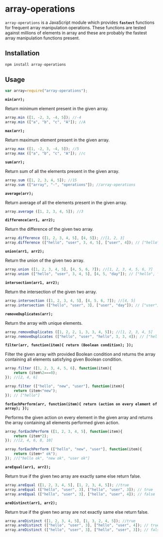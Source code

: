 # array-operations
`array-operations` is a JavaScript module which provides **`fastest`** functions for frequent array manipulation operations. These functions are tested against millions of elements in array and these are probably the fastest array manipulation functions present.
## Installation
```javascript
npm install array-operations
```
## Usage
```javascript
var array=require("array-operations");
```


**`min(arr);`**

Return minimum element present in the given array.
```javascript
array.min ([1, -2, 3, -4, 5]); //-4
array.min (["a", "b", "c", "A"]); //A
```

**`max(arr);`**

Return maximum element present in the given array.
```javascript
array.max ([1, -2, 3, -4, 5]); //5
array.max (["a", "b", "c", "A"]); //c
```

**`sum(arr);`**

Return sum of all the elements present in the given array.
```javascript
array.sum ([1, 2, 3, 4, 5]); //15
array.sum (["array", "-", "operations"]); //array-operations
```

**`average(arr);`**

Return average of all the elements present in the given array.
```javascript
array.average ([1, 2, 3, 4, 5]); //3
```

**`difference(arr1, arr2);`**

Return the difference of the given two array.
```javascript
array.difference ([1, 2, 3, 4, 5], [4, 5]); //[1, 2, 3]
array.difference (["hello", "user", 3, 4, 5], ["user", 4]); // ["hello", 3, 5]
```

**`union(arr1, arr2);`**

Return the union of the given two array.
```javascript
array.union ([1, 2, 3, 4, 5], [4, 5, 6, 7]); //[1, 2, 3, 4, 5, 6, 7]
array.union (["hello", "user", 3, 4, 5], [4, 5, "day"]); // ["hello", "user", 3, 4, 5,"day"]
```

**`intersection(arr1, arr2);`**

Return the intersection of the given two array.
```javascript
array.intersection ([1, 2, 3, 4, 5], [4, 5, 6, 7]); //[4, 5]
array.intersection (["hello", "user", 3], ["user", "day"]); // ["user"]
```

**`removeDuplicates(arr);`**

Return the array with unique elements.
```javascript
array.removeDuplicates ([1, 2, 2, 1, 3, 3, 4, 5]); //[1, 2, 3, 4, 5]
array.removeDuplicates (["hello", "user", "hello", 3, 3, 4]); // ["hello", "user", 3, 4]
```

**`filter(arr, function(item){
return (Boolean condition);
});`**

Filter the given array with provided Boolean condition and returns the array containing all elements satisfying given Boolean condition.
```javascript
array.filter ([1, 2, 3, 4, 5, 6], function(item){
	return (item%2===0);
}); //[2, 4, 6]

array.filter (["hello", "new", "user"], function(item){
	return (item<"new");
}); // ["hello"]
```

**`forEachPerform(arr, function(item){
return (action on every element of array);
});`**

Performs the given action on every element in the given array and returns the array containing all elements performed given action.
```javascript 
array.forEachPerform ([1, 2, 3, 4, 5], function(item){
	return (item*2);
}); //[2, 4, 6, 8, 10]

array.forEachPerform (["hello", "new", "user"], function(item){
	return (item+" ok");
}); //["hello ok", "new ok", "user ok"]
```

**`areEqual(arr1, arr2);`**

Return true if the given two array are exactly same else return false.
```javascript
array.areEqual ([1, 2, 3, 4, 5], [1, 2, 3, 4, 5]); //true
array.areEqual (["hello", "user", 3], ["hello", "user", 3]); // true
array.areEqual (["hello", "user", 3], ["hello", "user", 4]); // false
```

**`areDistinct(arr1, arr2);`**

Return true if the given two array are not exactly same else return false.
```javascript
array.areDistinct ([1, 2, 3, 4, 5], [1, 3, 2, 4, 5]); //true
array.areDistinct (["hello", "user", 3], ["hello", "user", 4]); // true
array.areDistinct (["hello", "user", 3], ["hello", "user", 3]); // false
```
